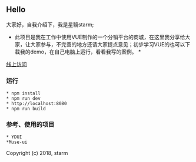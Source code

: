 
## Hello
大家好，自我介绍下，我是星翳starm;

* 此项目是我在工作中使用VUE制作的一个分销平台的商城，在这里我分享给大家，让大家参与，不完善的地方还请大家提点意见；初步学习VUE的也可以下载我的demo，在自己电脑上运行，看看我写的案例。
	 *

[线上访问](http://demo.shop.test.mallkd.cn/ "点击访问")


### 运行
	* npm install
	* npm run dev
	* http://localhost:8080
	* npm run build


### 参考、使用的项目
	* YDUI
	*Muse-ui


Copyright (c) 2018, starm
